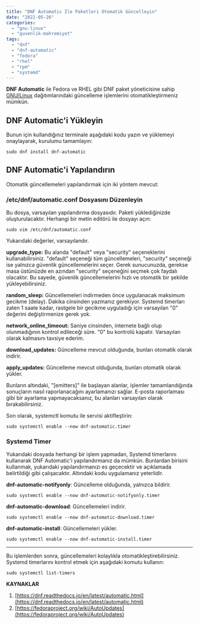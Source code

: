 ```yaml
---
title: "DNF Automatic İle Paketleri Otomatik Güncelleyin"
date: "2022-05-26"
categories: 
  - "gnu-linux"
  - "guvenlik-mahremiyet"
tags: 
  - "dnf"
  - "dnf-automatic"
  - "fedora"
  - "rhel"
  - "rpm"
  - "systemd"
---
```


**DNF Automatic** ile Fedora ve RHEL gibi DNF paket yöneticisine sahip [GNU/Linux](https://furuy.com/categories/gnu-linux/) dağıtımlarındaki güncelleme işlemlerini otomatikleştirmeniz mümkün.

## DNF Automatic'i Yükleyin

Bunun için kullandığınız terminale aşağıdaki kodu yazın ve yüklemeyi onaylayarak, kurulumu tamamlayın:

```
sudo dnf install dnf-automatic
```

## DNF Automatic'i Yapılandırın

Otomatik güncellemeleri yapılandırmak için iki yöntem mevcut:

### /etc/dnf/automatic.conf Dosyasını Düzenleyin

Bu dosya, varsayılan yapılandırma dosyasıdır. Paketi yüklediğinizde oluşturulacaktır. Herhangi bir metin editörü ile dosyayı açın:

```
sudo vim /etc/dnf/automatic.conf
```


Yukarıdaki değerler, varsayılandır.

**upgrade\_type:** Bu alanda "default" veya "security" seçeneklerini kullanabilirsiniz. "default" seçeneği tüm güncellemeleri, "security" seçeneği ise yalnızca güvenlik güncellemelerini seçer. Gerek sunucunuzda, gerekse masa üstünüzde en azından "security" seçeneğini seçmek çok faydalı olacaktır. Bu sayede, güvenlik güncellemelerini hızlı ve otomatik bir şekilde yükleyebilirsiniz.

**random\_sleep:** Güncellemeleri indirmeden önce uygulanacak maksimum gecikme (delay). Dakika cinsinden yazmanız gerekiyor. Systemd timerları zaten 1 saate kadar, rastgele bir gecikme uyguladığı için varsayılan "0" değerini değiştirmenize gerek yok.

**network\_online\_timeout:** Saniye cinsinden, internete bağlı olup olunmadığının kontrol edileceği süre. "0" bu kontrolü kapatır. Varsayılan olarak kalmasını tavsiye ederim.

**download\_updates:** Güncelleme mevcut olduğunda, bunları otomatik olarak indirir.

**apply\_updates:** Güncelleme mevcut olduğunda, bunları otomatik olarak yükler.

Bunların altındaki, "\[emitters\]" ile başlayan alanlar, işlemler tamamlandığında sonuçların nasıl raporlanacağını ayarlamanızı sağlar. E-posta raporlaması gibi bir ayarlama yapmayacaksanız, bu alanları varsayılan olarak bırakabilirsiniz.

Son olarak, systemctl komutu ile servisi aktifleştirin:

```
sudo systemctl enable --now dnf-automatic.timer
```

### Systemd Timer

Yukarıdaki dosyada herhangi bir işlem yapmadan, Systemd timerlarını kullanarak DNF Automatic'i yapılandırmanız da mümkün. Bunlardan birisini kullanmak, yukarıdaki yapılandırmanızı es geçecektir ve açıklamada belirtildiği gibi çalışacaktır. Altındaki kodu uygulamanız yeterlidir.

**dnf-automatic-notifyonly**: Güncelleme olduğunda, yalnızca bildirir.

```
sudo systemctl enable --now dnf-automatic-notifyonly.timer
```

**dnf-automatic-download**: Güncellemeleri indirir.

```
sudo systemctl enable --now dnf-automatic-download.timer
```

**dnf-automatic-install**: Güncellemeleri yükler.

```
sudo systemctl enable --now dnf-automatic-install.timer
```

* * *

Bu işlemlerden sonra, güncellemeleri kolaylıkla otomatikleştirebilirsiniz. Systemd timerlarını kontrol etmek için aşağıdaki komutu kullanın:

```
sudo systemctl list-timers
```

**KAYNAKLAR**

1. [https://dnf.readthedocs.io/en/latest/automatic.html](https://dnf.readthedocs.io/en/latest/automatic.html)
2. [https://fedoraproject.org/wiki/AutoUpdates](https://fedoraproject.org/wiki/AutoUpdates)
